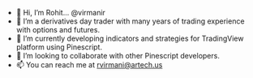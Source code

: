 - 👋 Hi, I’m Rohit... @virmanir
- 👀 I’m a derivatives day trader with many years of trading experience with options and futures. 
- 🌱 I’m currently developing indicators and strategies for TradingView platform using Pinescript.
- 💞️ I’m looking to collaborate with other Pinescript developers.
- 📫 You can reach me at rvirmani@artech.us

<!---
virmanir/virmanir is a ✨ special ✨ repository because its `README.md` (this file) appears on your GitHub profile.
You can click the Preview link to take a look at your changes.
--->

